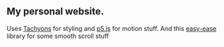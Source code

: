 ## My personal website.

Uses [Tachyons](http://tachyons.io/) for styling and [p5.js](https://p5js.org/) for motion stuff. 
And this [easy-ease](https://github.com/davidgilbertson/easy-ease) library for some smooth scroll stuff